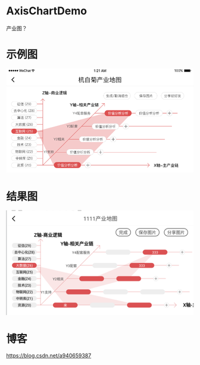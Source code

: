 # AxisChartDemo
产业图？

# 示例图

![示例图](https://github.com/yudehai0204/AxisChartDemo/blob/master/img/%E9%A1%B9%E7%9B%AE%E5%9B%BE1.png)

# 结果图

![结果图](https://github.com/yudehai0204/AxisChartDemo/blob/master/img/%E7%BB%93%E6%9E%9C%E5%9B%BE1.png)
# 博客

https://blog.csdn.net/a940659387
